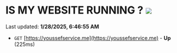 # IS MY WEBSITE RUNNING ? [![](https://img.shields.io/static/v1?label=Sponsor&message=%E2%9D%A4&logo=GitHub&color=%23fe8e86)](https://github.com/sponsors/Youssef-Lehmam)

Last updated: **1/28/2025, 6:46:55 AM**

- `GET` [https://youssefservice.me](https://youssefservice.me) - **Up** (225ms)
